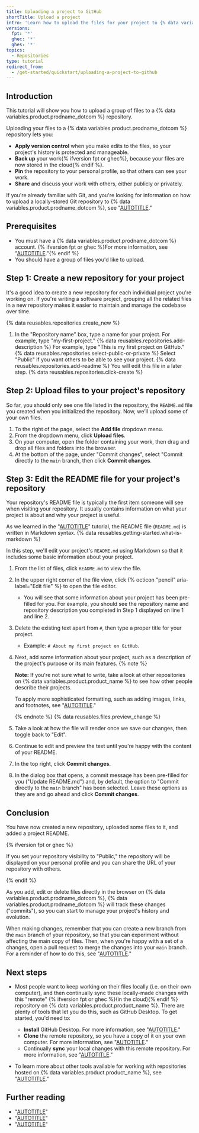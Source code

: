 ```yaml
---
title: Uploading a project to GitHub
shortTitle: Upload a project
intro: 'Learn how to upload the files for your project to {% data variables.product.prodname_dotcom %}.'
versions:
  fpt: '*'
  ghec: '*'
  ghes: '*'
topics:
  - Repositories
type: tutorial
redirect_from:
  - /get-started/quickstart/uploading-a-project-to-github
---
```


## Introduction

This tutorial will show you how to upload a group of files to a {% data variables.product.prodname_dotcom %} repository.

Uploading your files to a {% data variables.product.prodname_dotcom %} repository lets you:
- **Apply version control** when you make edits to the files, so your project's history is protected and manageable.
- **Back up** your work{% ifversion fpt or ghec%}, because your files are now stored in the cloud{% endif %}.
- **Pin** the repository to your personal profile, so that others can see your work.
- **Share** and discuss your work with others, either publicly or privately.

If you're already familiar with Git, and you're looking for information on how to upload a locally-stored Git repository to {% data variables.product.prodname_dotcom %}, see "[AUTOTITLE](/migrations/importing-source-code/using-the-command-line-to-import-source-code/adding-locally-hosted-code-to-github#adding-a-local-repository-to-github-using-git)."

## Prerequisites

- You must have a {% data variables.product.prodname_dotcom %} account. {% ifversion fpt or ghec %}For more information, see "[AUTOTITLE](/get-started/start-your-journey/creating-an-account-on-github)."{% endif %}
- You should have a group of files you'd like to upload.

## Step 1: Create a new repository for your project

It's a good idea to create a new repository for each individual project you're working on. If you're writing a software project, grouping all the related files in a new repository makes it easier to maintain and manage the codebase over time.

{% data reusables.repositories.create_new %}
1. In the "Repository name" box, type a name for your project. For example, type "my-first-project."
{% data reusables.repositories.add-description %} For example, type "This is my first project on GitHub."
{% data reusables.repositories.select-public-or-private %} Select "Public" if you want others to be able to see your project.
{% data reusables.repositories.add-readme %} You will edit this file in a later step.
{% data reusables.repositories.click-create %}

## Step 2: Upload files to your project's repository

So far, you should only see one file listed in the repository, the `README.md` file you created when you initialized the repository. Now, we'll upload some of your own files.

1. To the right of the page, select the **Add file** dropdown menu.
1. From the dropdown menu, click **Upload files**.
1. On your computer, open the folder containing your work, then drag and drop all files and folders into the browser.
1. At the bottom of the page, under "Commit changes", select "Commit directly to the `main` branch, then click **Commit changes**.

## Step 3: Edit the README file for your project's repository

Your repository's README file is typically the first item someone will see when visiting your repository. It usually contains information on what your project is about and why your project is useful.

As we learned in the "[AUTOTITLE](/get-started/start-your-journey/hello-world)" tutorial, the README file (`README.md`) is written in Markdown syntax. {% data reusables.getting-started.what-is-markdown %}

In this step, we'll edit your project's `README.md` using Markdown so that it includes some basic information about your project.

1. From the list of files, click `README.md` to view the file.
1. In the upper right corner of the file view, click {% octicon "pencil" aria-label="Edit file" %} to open the file editor.
   - You will see that some information about your project has been pre-filled for you. For example, you should see the repository name and repository description you completed in Step 1 displayed on line 1 and line 2.
1. Delete the existing text apart from `#`, then type a proper title for your project.
   - Example: `# About my first project on GitHub`.
1. Next, add some information about your project, such as a description of the project's purpose or its main features.
   {% note %}

   **Note:** If you're not sure what to write, take a look at other repositories on {% data variables.product.product_name %} to see how other people describe their projects.

   To apply more sophisticated formatting, such as adding images, links, and footnotes, see "[AUTOTITLE](/get-started/writing-on-github/getting-started-with-writing-and-formatting-on-github/basic-writing-and-formatting-syntax)."

   {% endnote %}
{% data reusables.files.preview_change %}
1. Take a look at how the file will render once we save our changes, then toggle back to "Edit".
1. Continue to edit and preview the text until you're happy with the content of your README.
1. In the top right, click **Commit changes**.
1. In the dialog box that opens, a commit message has been pre-filled for you ("Update README.md") and, by default, the option to "Commit directly to the `main` branch" has been selected. Leave these options as they are and go ahead and click **Commit changes**.

## Conclusion

You have now created a new repository, uploaded some files to it, and added a project README.

{% ifversion fpt or ghec %}

If you set your repository visibility to "Public," the repository will be displayed on your personal profile and you can share the URL of your repository with others.

{% endif %}

As you add, edit or delete files directly in the browser on {% data variables.product.prodname_dotcom %}, {% data variables.product.prodname_dotcom %} will track these changes ("commits"), so you can start to manage your project's history and evolution.

When making changes, remember that you can create a new branch from the `main` branch of your repository, so that you can experiment without affecting the main copy of files. Then, when you're happy with a set of a changes, open a pull request to merge the changes into your `main` branch. For a reminder of how to do this, see "[AUTOTITLE](/get-started/start-your-journey/hello-world)."

## Next steps

- Most people want to keep working on their files locally (i.e. on their own computer), and then continually sync these locally-made changes with this "remote" {% ifversion fpt or ghec %}(in the cloud){% endif %} repository on {% data variables.product.product_name %}. There are plenty of tools that let you do this, such as GitHub Desktop. To get started, you'd need to:
   - **Install** GitHub Desktop. For more information, see "[AUTOTITLE](/desktop/overview/getting-started-with-github-desktop)."
   - **Clone** the remote repository, so you have a copy of it on your own computer. For more information, see "[AUTOTITLE](/desktop/adding-and-cloning-repositories/cloning-and-forking-repositories-from-github-desktop)."
   - Continually **sync** your local changes with this remote repository. For more information, see "[AUTOTITLE](/desktop/working-with-your-remote-repository-on-github-or-github-enterprise/syncing-your-branch-in-github-desktop)."

- To learn more about other tools available for working with repositories hosted on {% data variables.product.product_name %}, see "[AUTOTITLE](/get-started/using-github/connecting-to-github)."

## Further reading

- "[AUTOTITLE](/repositories/managing-your-repositorys-settings-and-features/customizing-your-repository/about-readmes)"
- "[AUTOTITLE](/repositories/working-with-files/managing-files)"
- "[AUTOTITLE](/repositories/creating-and-managing-repositories/cloning-a-repository)"
